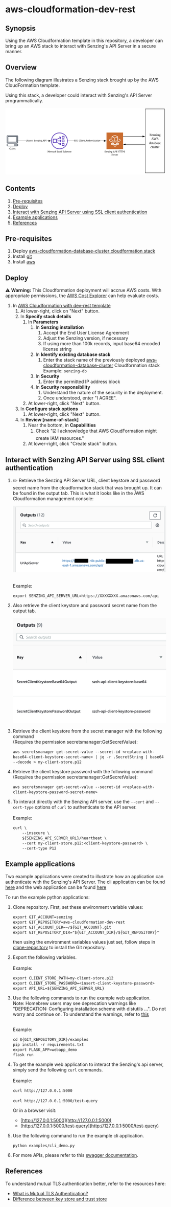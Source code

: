 # aws-cloudformation-dev-rest

## Synopsis

Using the AWS Cloudformation template in this repository,
a developer can bring up an AWS stack to interact with Senzing's API Server
in a secure manner.

## Overview

The following diagram illustrates a Senzing stack brought up by the AWS CloudFormation template.

Using this stack, a developer could interact with Senzing's API Server programmatically.

![overview diagram](assets/overview_diagram.png)

## Contents

1. [Pre-requisites](#pre-requisites)
1. [Deploy](#deploy)
1. [Interact with Senzing API Server using SSL client authentication](#interact-with-senzing-api-server-using-ssl-client-authentication)
1. [Example applications](#example-applications)
1. [References](#references)

## Pre-requisites

1. Deploy [aws-cloudformation-database-cluster cloudformation stack](https://github.com/Senzing/aws-cloudformation-database-cluster)
1. Install [git](https://github.com/Senzing/knowledge-base/blob/master/HOWTO/install-git.md)
1. Install [aws](https://github.com/Senzing/knowledge-base/blob/main/HOWTO/install-aws-cli.md)

## Deploy

:warning: **Warning:** This Cloudformation deployment will accrue AWS costs.
With appropriate permissions, the
[AWS Cost Explorer](https://aws.amazon.com/aws-cost-management/aws-cost-explorer/)
can help evaluate costs.

1. In [AWS Cloudformation with dev-rest template](https://console.aws.amazon.com/cloudformation/home#/stacks/new?stackName=sz-dev&templateURL=https://s3.amazonaws.com/public-read-access/aws-cloudformation-dev-rest/cloudformation.yaml)
    1. At lower-right, click on "Next" button.
    1. In **Specify stack details**
        1. In **Parameters**
            1. In **Senzing installation**
                1. Accept the End User License Agreement
                1. Adjust the Senzing version, if necessary
                1. If using more than 100k records, input base64 encoded license string
            1. In **Identify existing database stack**
                1. Enter the stack name of the previously deployed
                   [aws-cloudformation-database-cluster](https://github.com/Senzing/aws-cloudformation-database-cluster)
                   Cloudformation stack
                   Example:  `senzing-db`
            1. In **Security**
                1. Enter the permitted IP address block
            1. In **Security responsibility**
                1. Understand the nature of the security in the deployment.
                1. Once understood, enter "I AGREE".
        1. At lower-right, click "Next" button.
    1. In **Configure stack options**
        1. At lower-right, click "Next" button.
    1. In **Review [name-of-stack]**
        1. Near the bottom, in **Capabilities**
            1. Check ":ballot_box_with_check: I acknowledge that AWS CloudFormation might create IAM resources."
        1. At lower-right, click "Create stack" button.

## Interact with Senzing API Server using SSL client authentication

1. :pencil2: Retrieve the Senzing API Server URL, client keystore and password secret name from the cloudformation stack that was brought up.
   It can be found in the output tab.
   This is what it looks like in the AWS Cloudformation management console:

   ![api url](assets/cloudformation_output_api.png)

   <br/>Example:

    ```console
    export SENZING_API_SERVER_URL=https://XXXXXXXX.amazonaws.com/api
    ```

1. Also retrieve the client keystore and password secret name from the output tab.

   ![secret name](assets/secret_name.png)

1. Retrieve the client keystore from the secret manager with the following command <br/>(Requires the permission secretsmanager:GetSecretValue):
    ```console
    aws secretsmanager get-secret-value --secret-id <replace-with-base64-client-keystore-secret-name> | jq -r .SecretString | base64 --decode > my-client-store.p12
    ```

1. Retrieve the client keystore password with the following command <br/>(Requires the permission secretsmanager:GetSecretValue):
    ```console
    aws secretsmanager get-secret-value --secret-id <replace-with-client-keystore-password-secret-name>
    ```

1. To interact directly with the Senzing API server,
   use the `--cert` and `--cert-type` options of
   `curl` to authenticate to the API server.
   <br/>
   <br/>Example:

    ```console
    curl \
        --insecure \
        ${SENZING_API_SERVER_URL}/heartbeat \
        --cert my-client-store.p12:<client-keystore-password> \
        --cert-type P12
    ```

## Example applications

Two example applications were created to illustrate how an application can authenticate with the Senzing's API Server. The cli application can be found [here](examples/cli_demo.py) and the web application can be found [here](examples/webapp_demo.py)

To run the example python applications:

1. Clone repository.
   First, set these environment variable values:

    ```console
    export GIT_ACCOUNT=senzing
    export GIT_REPOSITORY=aws-cloudformation-dev-rest
    export GIT_ACCOUNT_DIR=~/${GIT_ACCOUNT}.git
    export GIT_REPOSITORY_DIR="${GIT_ACCOUNT_DIR}/${GIT_REPOSITORY}"
    ```

   then using the environment variables values just set,
   follow steps in [clone-repository](https://github.com/Senzing/knowledge-base/blob/master/HOWTO/clone-repository.md)
   to install the Git repository.

1. Export the following variables.
   <br/>
<br/>Example:

    ```console
    export CLIENT_STORE_PATH=my-client-store.p12
    export CLIENT_STORE_PASSWORD=<insert-client-keystore-password>
    export API_URL=${SENZING_API_SERVER_URL}
    ```

1. Use the following commands to run the example web application.
<br/>Note: Homebrew users may see deprecation warnings like "DEPRECATION: Configuring installation scheme with distutils ...". Do not worry and continue on. To understand the warnings, refer to [this](https://github.com/Homebrew/homebrew-core/issues/76621)

   <br/>Example:

    ```console
    cd ${GIT_REPOSITORY_DIR}/examples
    pip install -r requirements.txt
    export FLASK_APP=webapp_demo
    flask run
    ```

1. To get the example web application to interact the Senzing's api server,
   simply send the following `curl` commands.
   <br/>
<br/>Example:

    ```console
    curl http://127.0.0.1:5000

    curl http://127.0.0.1:5000/test-query
    ```

   Or in a browser visit:

   - [http://127.0.0.1:5000](http://127.0.0.1:5000)
   - [http://127.0.0.1:5000/test-query](http://127.0.0.1:5000/test-query)

1. Use the following command to run the example cli application.

    ```
    python examples/cli_demo.py
    ```

1. For more APIs, please refer to this [swagger documentation](https://editor.swagger.io/?url=https://raw.githubusercontent.com/Senzing/senzing-rest-api/master/senzing-rest-api.yaml).


## References

To understand mutual TLS authentication better, refer to the resources here:

- [What is Mutual TLS Authentication?](https://www.cloudflare.com/learning/access-management/what-is-mutual-tls/)
- [Difference between key store and trust store](https://www.baeldung.com/java-keystore-truststore-difference)
